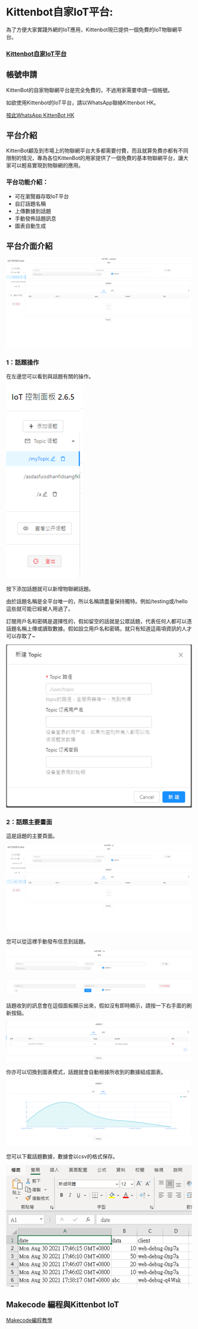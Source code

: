 # Kittenbot自家IoT平台:

為了方便大家實踐外網的IoT應用，Kittenbot現已提供一個免費的IoT物聯網平台。

### [Kittenbot自家IoT平台](https://iot.kittenbot.cn/)

## 帳號申請

KittenBot的自家物聯網平台是完全免費的，不過用家需要申請一個帳號。

如欲使用Kittenbot的IoT平台，請以WhatsApp聯絡Kittenbot HK。

[按此WhatsApp KittenBot HK](https://api.whatsapp.com/send?phone=85296480090&text=你好,我想申請免費Kittenbot物聯網平台登入)

## 平台介紹

KittenBot顧及到市場上的物聯網平台大多都需要付費，而且就算免費亦都有不同限制的情況，專為各位KittenBot的用家提供了一個免費的基本物聯網平台，讓大家可以輕易實現到物聯網的應用。

### 平台功能介紹：

- 可在瀏覽器存取IoT平台
- 自訂話題名稱
- 上傳數據到話題
- 手動發佈話題訊息
- 圖表自動生成

## 平台介面介紹

![](./iotimage/kittenbot_1.png)

### 1：話題操作

在左邊您可以看到與話題有關的操作。

![](./iotimage/kittenbot_2.png)

按下添加話題就可以新增物聯網話題。

由於話題名稱是全平台唯一的，所以名稱請盡量保持獨特。例如/testing或/hello這些就可能已經被人用過了。

訂閱用戶名和密碼是選擇性的，假如留空的話就是公眾話題，代表任何人都可以憑話題名稱上傳或讀取數據。假如設立用戶名和密碼，就只有知道這兩項資訊的人才可以存取了~

![](./iotimage/kittenbot_3.png)

### 2：話題主要畫面

這是話題的主要頁面。

![](./iotimage/kittenbot_4.png)

您可以從這裡手動發布信息到話題。

![](./iotimage/kittenbot_5.png)

![](./iotimage/kittenbot_6.png)

話題收到的訊息會在這個面板顯示出來，假如沒有即時顯示，請按一下右手面的刷新按鈕。

![](./iotimage/kittenbot_7.png)

你亦可以切換到圖表模式，話題就會自動根據所收到的數據組成圖表。

![](./iotimage/kittenbot_8.png)

您可以下載話題數據，數據會以csv的格式保存。

![](./iotimage/kittenbot_9.png)

## Makecode 編程與Kittenbot IoT

[Makecode編程教學](../MakeCode/mc_kittenbotiot.md)